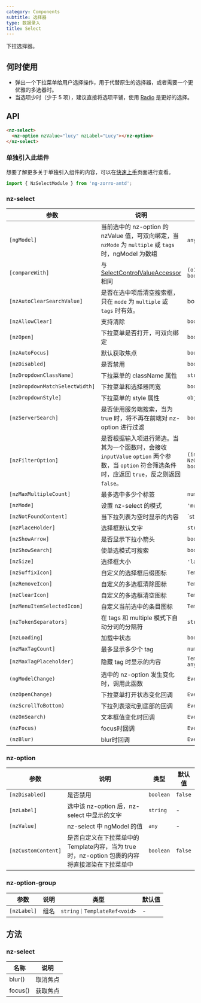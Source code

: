 ```yaml
---
category: Components
subtitle: 选择器
type: 数据录入
title: Select
---
```


下拉选择器。

## 何时使用

- 弹出一个下拉菜单给用户选择操作，用于代替原生的选择器，或者需要一个更优雅的多选器时。
- 当选项少时（少于 5 项），建议直接将选项平铺，使用 [Radio](/components/radio/zh) 是更好的选择。

## API

```html
<nz-select>
  <nz-option nzValue="lucy" nzLabel="Lucy"></nz-option>
</nz-select>
```

### 单独引入此组件

想要了解更多关于单独引入组件的内容，可以在[快速上手](/docs/getting-started/zh#单独引入某个组件)页面进行查看。

```ts
import { NzSelectModule } from 'ng-zorro-antd';
```

### nz-select

| 参数 | 说明 | 类型 | 默认值 |
| --- | --- | --- | --- |
| `[ngModel]` | 当前选中的 nz-option 的 nzValue 值，可双向绑定，当 `nzMode` 为 `multiple` 或 `tags` 时，ngModel 为数组 | `any｜any[]` | - |
| `[compareWith]` | 与 [SelectControlValueAccessor](https://angular.io/api/forms/SelectControlValueAccessor#caveat-option-selection) 相同 | `(o1: any, o2: any) => boolean` | `(o1: any, o2: any) => o1===o2` |
| `[nzAutoClearSearchValue]` | 是否在选中项后清空搜索框，只在 `mode` 为 `multiple` 或 `tags` 时有效。 | boolean | `true` |
| `[nzAllowClear]` | 支持清除 | `boolean` | `false` |
| `[nzOpen]` | 下拉菜单是否打开，可双向绑定 | `boolean` | `false` |
| `[nzAutoFocus]` | 默认获取焦点 | `boolean` | `false` |
| `[nzDisabled]` | 是否禁用 | `boolean` | `false` |
| `[nzDropdownClassName]` | 下拉菜单的 className 属性 | `string` | - |
| `[nzDropdownMatchSelectWidth]` | 下拉菜单和选择器同宽 | `boolean` | `true` |
| `[nzDropdownStyle]` | 下拉菜单的 style 属性 | `object` | - |
| `[nzServerSearch]` | 是否使用服务端搜索，当为 true 时，将不再在前端对 nz-option 进行过滤 | `boolean` | `false` |
| `[nzFilterOption]` | 是否根据输入项进行筛选。当其为一个函数时，会接收 `inputValue` `option` 两个参数，当 `option` 符合筛选条件时，应返回 `true`，反之则返回 `false`。 | `(input?: string, option?: NzOptionComponent) => boolean;` | - |
| `[nzMaxMultipleCount]` | 最多选中多少个标签| `number` | `Infinity` |
| `[nzMode]` | 设置 nz-select 的模式 | `'multiple'｜'tags'｜'default'` | `'default'` |
| `[nzNotFoundContent]` | 当下拉列表为空时显示的内容 | `string | TemplateRef<void>` | - |
| `[nzPlaceHolder]` | 选择框默认文字 | `string` | - |
| `[nzShowArrow]` | 是否显示下拉小箭头 | `boolean` | `true` |
| `[nzShowSearch]` | 使单选模式可搜索 | `boolean` | `false` |
| `[nzSize]` | 选择框大小 | `'large'｜'small'｜'default'` | `'default'` |
| `[nzSuffixIcon]` | 自定义的选择框后缀图标 | `TemplateRef<void>` | - |
| `[nzRemoveIcon]` | 自定义的多选框清除图标 | `TemplateRef<void>` | - |
| `[nzClearIcon]` | 自定义的多选框清空图标 | `TemplateRef<void>` | - |
| `[nzMenuItemSelectedIcon]` | 自定义当前选中的条目图标 | `TemplateRef<void>` | - |
| `[nzTokenSeparators]` | 在 tags 和 multiple 模式下自动分词的分隔符 | `string[]` | `[]` |
| `[nzLoading]` | 加载中状态 | `boolean` | `false` |
| `[nzMaxTagCount]` | 最多显示多少个 tag | `number` | - |
| `[nzMaxTagPlaceholder]` | 隐藏 tag 时显示的内容 | `TemplateRef<{ $implicit: any[] }>` | - |
| `(ngModelChange)` | 选中的 nz-option 发生变化时，调用此函数 | `EventEmitter<any[]>` | - |
| `(nzOpenChange)` | 下拉菜单打开状态变化回调 | `EventEmitter<boolean>` | - |
| `(nzScrollToBottom)` | 下拉列表滚动到底部的回调 | `EventEmitter<void>` | - |
| `(nzOnSearch)` | 文本框值变化时回调 | `EventEmitter<string>` | - |
| `(nzFocus)` | focus时回调 | `EventEmitter<void>` | - |
| `(nzBlur)` | blur时回调 | `EventEmitter<void>` | - |

### nz-option

| 参数 | 说明 | 类型 | 默认值 |
| --- | --- | --- | --- |
| `[nzDisabled]` | 是否禁用 | `boolean` | `false` |
| `[nzLabel]` | 选中该 nz-option 后，nz-select 中显示的文字 | `string` | - |
| `[nzValue]` | nz-select 中 ngModel 的值 | `any` | - |
| `[nzCustomContent]` | 是否自定义在下拉菜单中的Template内容，当为 true 时，nz-option 包裹的内容将直接渲染在下拉菜单中 | `boolean` | `false` |

### nz-option-group

| 参数 | 说明 | 类型 | 默认值 |
| --- | --- | --- | --- |
| `[nzLabel]` | 组名 | `string｜TemplateRef<void>` | - |


## 方法

### nz-select

| 名称 | 说明 |
| --- | --- |
| blur() | 取消焦点 |
| focus() | 获取焦点 |

